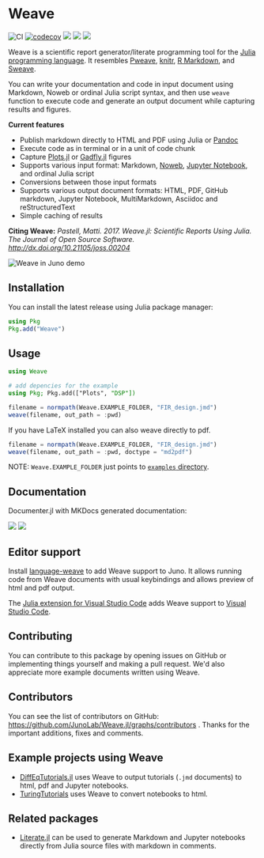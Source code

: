 # Weave

![CI](https://github.com/JunoLab/Weave.jl/workflows/CI/badge.svg)
[![codecov](https://codecov.io/gh/JunoLab/Weave.jl/branch/master/graph/badge.svg)](https://codecov.io/gh/JunoLab/Weave.jl)
[![](https://img.shields.io/badge/docs-stable-blue.svg)](http://weavejl.mpastell.com/stable/)
[![](https://img.shields.io/badge/docs-dev-blue.svg)](http://weavejl.mpastell.com/dev/)
[![](http://joss.theoj.org/papers/10.21105/joss.00204/status.svg)](http://dx.doi.org/10.21105/joss.00204)

Weave is a scientific report generator/literate programming tool for the [Julia programming language](https://julialang.org/).
It resembles
[Pweave](http://mpastell.com/pweave),
[knitr](https://yihui.org/knitr/),
[R Markdown](https://rmarkdown.rstudio.com/),
and [Sweave](https://stat.ethz.ch/R-manual/R-patched/library/utils/doc/Sweave.pdf).

You can write your documentation and code in input document using Markdown, Noweb or ordinal Julia script syntax,
and then use `weave` function to execute code and generate an output document while capturing results and figures.

**Current features**

- Publish markdown directly to HTML and PDF using Julia or [Pandoc](https://pandoc.org/MANUAL.html)
- Execute code as in terminal or in a unit of code chunk
- Capture [Plots.jl](https://github.com/JuliaPlots/Plots.jl) or [Gadfly.jl](https://github.com/GiovineItalia/Gadfly.jl) figures
- Supports various input format: Markdown, [Noweb](https://www.cs.tufts.edu/~nr/noweb/), [Jupyter Notebook](https://jupyter.org/), and ordinal Julia script
- Conversions between those input formats
- Supports various output document formats: HTML, PDF, GitHub markdown, Jupyter Notebook, MultiMarkdown, Asciidoc and reStructuredText
- Simple caching of results

**Citing Weave:** *Pastell, Matti. 2017. Weave.jl: Scientific Reports Using Julia. The Journal of Open Source Software. http://dx.doi.org/10.21105/joss.00204*

![Weave in Juno demo](https://user-images.githubusercontent.com/40514306/76081328-32f41900-5fec-11ea-958a-375f77f642a2.png)


## Installation

You can install the latest release using Julia package manager:

```julia
using Pkg
Pkg.add("Weave")
```


## Usage

```julia
using Weave

# add depencies for the example
using Pkg; Pkg.add(["Plots", "DSP"])

filename = normpath(Weave.EXAMPLE_FOLDER, "FIR_design.jmd")
weave(filename, out_path = :pwd)
```

If you have LaTeX installed you can also weave directly to pdf.

```julia
filename = normpath(Weave.EXAMPLE_FOLDER, "FIR_design.jmd")
weave(filename, out_path = :pwd, doctype = "md2pdf")
```

NOTE: `Weave.EXAMPLE_FOLDER` just points to [`examples` directory](./examples).


## Documentation

Documenter.jl with MKDocs generated documentation:

[![](https://img.shields.io/badge/docs-stable-blue.svg)](http://weavejl.mpastell.com/stable/)
[![](https://img.shields.io/badge/docs-dev-blue.svg)](http://weavejl.mpastell.com/dev/)


## Editor support

Install [language-weave](https://atom.io/packages/language-weave) to add Weave support to Juno.
It allows running code from Weave documents with usual keybindings and allows preview of
html and pdf output.

The [Julia extension for Visual Studio Code](https://www.julia-vscode.org/)
adds Weave support to [Visual Studio Code](https://code.visualstudio.com/).


## Contributing

You can contribute to this package by opening issues on GitHub or implementing things yourself and making a pull request.
We'd also appreciate more example documents written using Weave.


## Contributors

You can see the list of contributors on GitHub: https://github.com/JunoLab/Weave.jl/graphs/contributors .
Thanks for the important additions, fixes and comments.


## Example projects using Weave

- [DiffEqTutorials.jl](https://github.com/JuliaDiffEq/DiffEqTutorials.jl) uses Weave to output tutorials (`.jmd` documents) to html, pdf and Jupyter notebooks.
- [TuringTutorials](https://github.com/TuringLang/TuringTutorials) uses Weave to convert notebooks to html.

## Related packages

- [Literate.jl](https://github.com/fredrikekre/Literate.jl) can be used to generate Markdown and Jupyter notebooks directly from Julia source files with markdown in comments.
